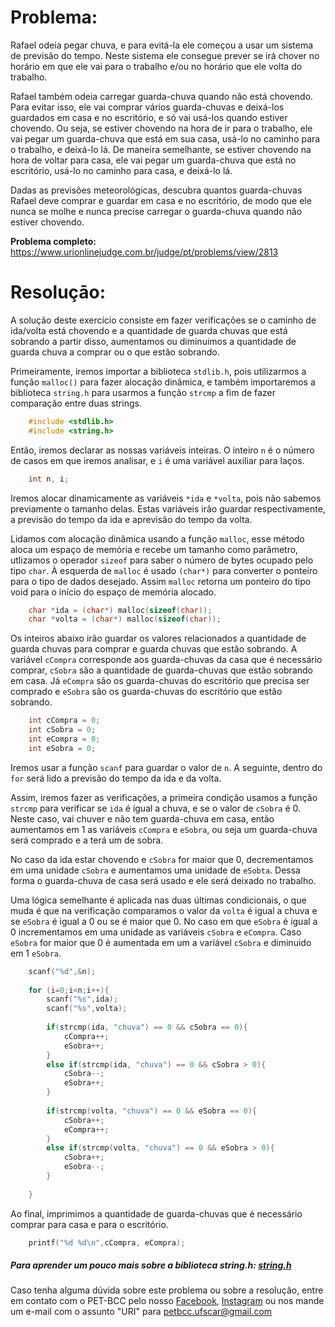 # Problema:

Rafael odeia pegar chuva, e para evitá-la ele começou a usar um sistema de previsão do tempo. Neste sistema ele consegue prever se irá chover no horário em que ele vai para o trabalho e/ou no horário que ele volta do
trabalho.

Rafael também odeia carregar guarda-chuva quando não está chovendo. Para evitar isso, ele vai comprar vários guarda-chuvas e deixá-los guardados em casa e no escritório, e só vai usá-los quando estiver chovendo. Ou seja, se estiver chovendo na hora de ir para o trabalho, ele vai pegar um guarda-chuva que está em sua casa, usá-lo no caminho para o trabalho, e deixá-lo lá. De maneira semelhante, se estiver chovendo na hora de voltar para casa, ele vai pegar um guarda-chuva que está no escritório, usá-lo no caminho para casa, e deixá-lo lá.

Dadas as previsões meteorológicas, descubra quantos guarda-chuvas Rafael deve comprar e guardar em casa e no escritório, de modo que ele nunca se molhe e nunca precise carregar o guarda-chuva quando não estiver chovendo.
 
**Problema completo:** https://www.urionlinejudge.com.br/judge/pt/problems/view/2813

# Resoluçāo:

A solução deste exercício consiste em fazer verificações se o caminho de ida/volta está chovendo e a quantidade de guarda chuvas que está sobrando a partir disso, aumentamos ou diminuimos a quantidade de guarda chuva a comprar ou o que estão sobrando.


Primeiramente, iremos importar a biblioteca `stdlib.h`, pois utilizarmos a função `malloc()` para fazer alocação dinâmica, e também importaremos a biblioteca `string.h` para usarmos a função `strcmp` a fim de fazer comparação entre duas strings.

```c
    #include <stdlib.h>
    #include <string.h>
```

Então, iremos declarar as nossas variáveis inteiras. O inteiro `n` é o número de casos em que iremos analisar, e `i` é uma variável auxiliar para laços.

```c
    int n, i;
```

Iremos alocar dinamicamente as variáveis `*ida` e `*volta`, pois não sabemos previamente o tamanho delas. Estas variáveis irão guardar respectivamente, a previsão do tempo da ida e aprevisão do tempo da volta. 

Lidamos com alocação dinâmica usando a função `malloc`, esse método aloca um espaço de memória e recebe um tamanho como parâmetro, utlizamos o operador `sizeof` para saber o número de bytes ocupado pelo tipo `char`. À esquerda de `malloc` é usado `(char*)` para converter o ponteiro para o tipo de dados desejado. Assim `malloc` retorna um ponteiro do tipo void para o início do espaço de memória alocado.

```c
    char *ida = (char*) malloc(sizeof(char));
    char *volta = (char*) malloc(sizeof(char));
```

Os inteiros abaixo irão guardar os valores relacionados a quantidade de guarda chuvas para comprar e guarda chuvas que estão sobrando. A variável `cCompra` corresponde aos guarda-chuvas da casa que é necessário comprar, `cSobra` são a quantidade de guarda-chuvas que estão sobrando em casa. Já `eCompra` são os guarda-chuvas do escritório que precisa ser comprado e `eSobra` são os guarda-chuvas do escritório que estão sobrando.

```c
    int cCompra = 0;
    int cSobra = 0;
    int eCompra = 0;
    int eSobra = 0;
```

Iremos usar a função `scanf` para guardar o valor de `n`. A seguinte, dentro do `for` será lido a previsão do tempo da ida e da volta. 

Assim, iremos fazer as verificações, a primeira condição usamos a função `strcmp` para verificar se `ida` é igual a chuva, e se o valor de `cSobra` é 0. Neste caso, vai chuver e não tem guarda-chuva em casa, então aumentamos em 1 as variáveis `cCompra` e `eSobra`, ou seja um guarda-chuva será comprado e a terá um de sobra.

No caso da ida estar chovendo e `cSobra` for maior que 0, decrementamos em uma unidade `cSobra` e aumentamos uma unidade de `eSobta`. Dessa forma o guarda-chuva de casa será usado e ele será deixado no trabalho.

Uma lógica semelhante é aplicada nas duas últimas condicionais, o que muda é que na verificação comparamos o valor da `volta` é igual a chuva e se `eSobra` é igual a 0 ou se é maior que 0. No caso em que `eSobra` é igual a 0 incrementamos em uma unidade as variáveis `cSobra` e `eCompra`. Caso `eSobra` for maior que 0 é aumentada em um a variável `cSobra` e diminuido em 1 `eSobra`.

```c
    scanf("%d",&n);
    
    for (i=0;i<n;i++){
        scanf("%s",ida);
        scanf("%s",volta);
   
        if(strcmp(ida, "chuva") == 0 && cSobra == 0){
            cCompra++;
            eSobra++;
        }
        else if(strcmp(ida, "chuva") == 0 && cSobra > 0){
            cSobra--;
            eSobra++;
        }
        
        if(strcmp(volta, "chuva") == 0 && eSobra == 0){
            cSobra++;
            eCompra++;  
        }
        else if(strcmp(volta, "chuva") == 0 && eSobra > 0){
            cSobra++;
            eSobra--; 
        }
    
    }
```

Ao final, imprimimos a quantidade de guarda-chuvas que é necessário comprar para casa e para o escritório.

```c
    printf("%d %d\n",cCompra, eCompra);
```


##### Para aprender um pouco mais sobre a biblioteca string.h: [string.h](http://linguagemc.com.br/a-biblioteca-string-h/)
 
Caso tenha alguma dúvida sobre este problema ou sobre a resolução, entre em contato com o PET-BCC pelo nosso
[Facebook](https://www.facebook.com/petbcc/),
[Instagram](https://www.instagram.com/petbcc.ufscar/)
ou nos mande um e-mail com o assunto "URI" para  petbcc.ufscar@gmail.com
